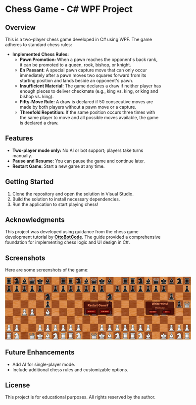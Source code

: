 # Chess Game - C# WPF Project

## Overview
This is a two-player chess game developed in C# using WPF. The game adheres to standard chess rules:

- **Implemented Chess Rules:**
  - **Pawn Promotion:** When a pawn reaches the opponent's back rank, it can be promoted to a queen, rook, bishop, or knight.
  - **En Passant:** A special pawn capture move that can only occur immediately after a pawn moves two squares forward from its starting position and lands beside an opponent's pawn.
  - **Insufficient Material:** The game declares a draw if neither player has enough pieces to deliver checkmate (e.g., king vs. king, or king and bishop vs. king).
  - **Fifty-Move Rule:** A draw is declared if 50 consecutive moves are made by both players without a pawn move or a capture.
  - **Threefold Repetition:** If the same position occurs three times with the same player to move and all possible moves available, the game is declared a draw.

## Features
- **Two-player mode only:** No AI or bot support; players take turns manually.
- **Pause and Resume:** You can pause the game and continue later.
- **Restart Game:** Start a new game at any time.

## Getting Started
1. Clone the repository and open the solution in Visual Studio.
2. Build the solution to install necessary dependencies.
3. Run the application to start playing chess!

## Acknowledgments
This project was developed using guidance from the chess game development tutorial by **[OttoBotCode](https://www.youtube.com/c/OttoBotCode)**. The guide provided a comprehensive foundation for implementing chess logic and UI design in C#.

## Screenshots

Here are some screenshots of the game:

<div style="display: flex; justify-content: space-around;">
  <img src="/ChessUI/Assets/Capture1.PNG" alt="Screenshot 1" width="200">
  <img src="/ChessUI/Assets/Capture2.PNG" alt="Screenshot 2" width="200">
  <img src="/ChessUI/Assets/Capture3.PNG" alt="Screenshot 3" width="200">
</div>


## Future Enhancements
- Add AI for single-player mode.
- Include additional chess rules and customizable options.

## License
This project is for educational purposes. All rights reserved by the author.
